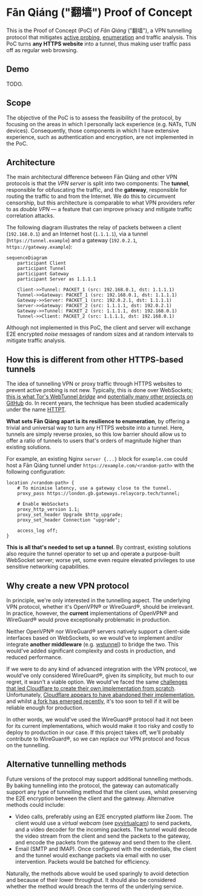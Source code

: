 # Fān Qiáng ("翻墙") Proof of Concept

This is the Proof of Concept (PoC) of _Fān Qiáng_ ("翻墙"),
a VPN tunnelling protocol that mitigates [active probing](https://en.wikipedia.org/wiki/Great_Firewall#Active_probing),
[enumeration](https://github.com/scriptzteam/Tor-Bridges-Collector)
and traffic analysis.
This PoC turns **any HTTPS website** into a tunnel,
thus making user traffic pass off as regular web browsing.

## Demo

TODO.

## Scope

The objective of the PoC is to assess the feasibility of the protocol,
by focusing on the areas in which I personally lack experience (e.g. NATs, TUN devices).
Consequently,
those components in which I have extensive experience,
such as authentication and encryption,
are not implemented in the PoC.

## Architecture

The main architectural difference between Fān Qiáng and other VPN protocols is that the _VPN server_ is split into two components:
The **tunnel**,
responsible for obfuscating the traffic,
and the **gateway**,
responsible for routing the traffic to and from the Internet.
We do this to circumvent censorship,
but this architecture is comparable to what VPN providers refer to as _double VPN_ —
a feature that can improve privacy and mitigate traffic correlation attacks.

The following diagram illustrates the relay of packets between a client (`192.168.0.1`) and an Internet host (`1.1.1.1`),
via a tunnel (`https://tunnel.example`) and a gateway (`192.0.2.1`, `https://gateway.example`):

```mermaid
sequenceDiagram
    participant Client
    participant Tunnel
    participant Gateway
    participant Server as 1.1.1.1
    
    Client->>Tunnel: PACKET_1 (src: 192.168.0.1, dst: 1.1.1.1)
    Tunnel->>Gateway: PACKET_1 (src: 192.168.0.1, dst: 1.1.1.1)
    Gateway->>Server: PACKET_1 (src: 192.0.2.1, dst: 1.1.1.1)
    Server->>Gateway: PACKET_2 (src: 1.1.1.1, dst: 192.0.2.1)
    Gateway->>Tunnel: PACKET_2 (src: 1.1.1.1, dst: 192.168.0.1)
    Tunnel->>Client: PACKET_2 (src: 1.1.1.1, dst: 192.168.0.1)
```

Although not implemented in this PoC,
the client and server will exchange E2E encrypted _noise_ messages of random sizes and at random intervals to mitigate traffic analysis.

## How this is different from other HTTPS-based tunnels

The idea of tunnelling VPN or proxy traffic through HTTPS websites to prevent active probing is not new.
Typically,
this is done over WebSockets;
[this is what Tor's WebTunnel _bridge_](https://blog.torproject.org/introducing-webtunnel-evading-censorship-by-hiding-in-plain-sight/)
and
[potentially many other projects on GitHub](https://github.com/search?q=%28VPN+OR+tunnel%29+AND+WebSockets&type=repositories&s=&o=desc) do.
In recent years,
the technique has been studied academically under the name
[HTTPT](https://www.usenix.org/conference/foci20/presentation/frolov).

**What sets Fān Qiáng apart is its resilience to enumeration**,
by offering a trivial and universal way to turn any HTTPS website into a tunnel.
Here,
tunnels are simply reverse proxies,
so this low barrier should allow us to offer a ratio of tunnels to users that's orders of magnitude higher than existing solutions.

For example,
an existing Nginx `server {...}` block for `example.com` could host a Fān Qiáng tunnel under `https://example.com/<random-path>` with the following configuration:

```nginx
location /<random-path> {
    # To minimise latency, use a gateway close to the tunnel.
    proxy_pass https://london.gb.gateways.relaycorp.tech/tunnel;
    
    # Enable WebSockets
    proxy_http_version 1.1;
    proxy_set_header Upgrade $http_upgrade;
    proxy_set_header Connection "upgrade";
    
    access_log off;
}
```

**This is all that's needed to set up a tunnel**.
By contrast,
existing solutions also require the tunnel operator to set up and operate a purpose-built WebSocket server;
worse yet,
some even require elevated privileges to use sensitive networking capabilities.

## Why create a new VPN protocol

In principle,
we're only interested in the tunnelling aspect.
The underlying VPN protocol,
whether it's OpenVPN® or WireGuard®,
should be irrelevant.
In practice,
however,
the **current** implementations of OpenVPN® and WireGuard® would prove exceptionally problematic in production.

Neither OpenVPN® nor WireGuard® servers natively support a client-side interfaces based on WebSockets,
so we would've to implement and/or integrate **another middleware** (e.g. [wstunnel](https://github.com/erebe/wstunnel)) to bridge the two.
This would've added significant complexity and costs in production,
and reduced performance.

If we were to do any kind of advanced integration with the VPN protocol,
we would've only considered WireGuard®,
given its simplicity,
but much to our regret,
it wasn't a viable option.
We would've faced the same [challenges that led Cloudflare to create their own implementation from scratch](https://blog.cloudflare.com/boringtun-userspace-wireguard-rust/).
Unfortunately,
[Cloudflare appears to have abandoned their implementation](https://github.com/cloudflare/boringtun/issues/407),
and whilst [a fork has emerged recently](https://github.com/cloudflare/boringtun/issues/407#issuecomment-2198051893),
it's too soon to tell if it will be reliable enough for production.

In other words,
we would've used the WireGuard® protocol had it not been for its current implementations,
which would make it too risky and costly to deploy to production in our case.
If this project takes off,
we'll probably contribute to WireGuard®,
so we can replace our VPN protocol and focus on the tunnelling.

## Alternative tunnelling methods

Future versions of the protocol may support additional tunnelling methods.
By baking tunnelling into the protocol,
the gateway can automatically support any type of tunnelling method that the client uses,
whilst preserving the E2E encryption between the client and the gateway.
Alternative methods could include:

- Video calls, preferably using an E2E encrypted platform like Zoom.
  The client would use a _virtual webcam_ (see [pyvirtualcam](https://pypi.org/project/pyvirtualcam/)) to send packets, and a video decoder for the incoming packets.
  The tunnel would decode the video stream from the client and send the packets to the gateway,
  and encode the packets from the gateway and send them to the client.
- Email (SMTP and IMAP).
  Once configured with the credentials,
  the client and the tunnel would exchange packets via email with no user intervention.
  Packets would be batched for efficiency.

Naturally,
the methods above would be used sparingly to avoid detection and because of their lower throughput.
It should also be considered whether the method would breach the terms of the underlying service.
